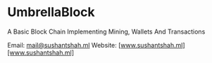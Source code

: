 # UmbrellaBlock
A Basic Block Chain Implementing Mining, Wallets And Transactions

Email: [mail@sushantshah.ml](mailto:mail@sushantshah.ml)
Website: [www.sushantshah.ml][www.sushantshah.ml]

